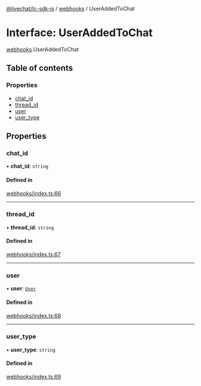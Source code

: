 [@livechat/lc-sdk-js](../README.md) / [webhooks](../modules/webhooks.md) / UserAddedToChat

# Interface: UserAddedToChat

[webhooks](../modules/webhooks.md).UserAddedToChat

## Table of contents

### Properties

- [chat\_id](webhooks.UserAddedToChat.md#chat_id)
- [thread\_id](webhooks.UserAddedToChat.md#thread_id)
- [user](webhooks.UserAddedToChat.md#user)
- [user\_type](webhooks.UserAddedToChat.md#user_type)

## Properties

### chat\_id

• **chat\_id**: `string`

#### Defined in

[webhooks/index.ts:66](https://github.com/livechat/lc-sdk-js/blob/d267eeb/src/webhooks/index.ts#L66)

___

### thread\_id

• **thread\_id**: `string`

#### Defined in

[webhooks/index.ts:67](https://github.com/livechat/lc-sdk-js/blob/d267eeb/src/webhooks/index.ts#L67)

___

### user

• **user**: [`User`](../modules/agent_structures_users.md#user)

#### Defined in

[webhooks/index.ts:68](https://github.com/livechat/lc-sdk-js/blob/d267eeb/src/webhooks/index.ts#L68)

___

### user\_type

• **user\_type**: `string`

#### Defined in

[webhooks/index.ts:69](https://github.com/livechat/lc-sdk-js/blob/d267eeb/src/webhooks/index.ts#L69)
